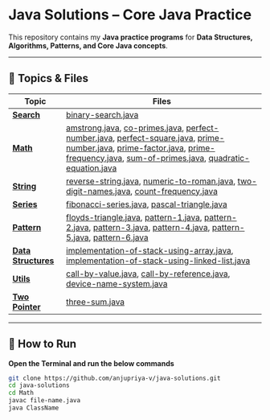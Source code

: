 # Java Solutions – Core Java Practice

This repository contains my **Java practice programs** for **Data Structures, Algorithms, Patterns, and Core Java concepts**. 

---

## 📂 Topics & Files

| Topic        | Files |
|--------------|-------|
| **[Search](Search/)** | [binary-search.java](Search/binary-search.java) |
| **[Math](Math/)** | [amstrong.java](Math/amstrong.java), [co-primes.java](Math/co-primes.java), [perfect-number.java](Math/perfect-number.java), [perfect-square.java](Math/perfect-square.java), [prime-number.java](Math/prime-number.java), [prime-factor.java](Math/prime-factor.java), [prime-frequency.java](Math/prime-frequency.java), [sum-of-primes.java](Math/sum-of-primes.java), [quadratic-equation.java](Math/quadratic-equation.java) |
| **[String](String/)** | [reverse-string.java](String/reverse-string.java), [numeric-to-roman.java](String/numeric-to-roman.java), [two-digit-names.java](String/two-digit-names.java), [count-frequency.java](String/count-frequency.java) |
| **[Series](Series/)** | [fibonacci-series.java](Series/fibonacci-series.java), [pascal-triangle.java](Series/pascal-triangle.java) |
| **[Pattern](Pattern/)** | [floyds-triangle.java](Pattern/floyds-triangle.java), [pattern-1.java](Pattern/pattern-1.java), [pattern-2.java](Pattern/pattern-2.java), [pattern-3.java](Pattern/pattern-3.java), [pattern-4.java](Pattern/pattern-4.java), [pattern-5.java](Pattern/pattern-5.java), [pattern-6.java](Pattern/pattern-6.java) |
| **[Data Structures](Data%20Structures/)** | [implementation-of-stack-using-array.java](Data%20Structures/implementation-of-stack-using-array.java), [implementation-of-stack-using-linked-list.java](Data%20Structures/implementation-of-stack-using-linked-list.java) |
| **[Utils](Utils/)** | [call-by-value.java](Utils/call-by-value.java), [call-by-reference.java](Utils/call-by-reference.java), [device-name-system.java](Utils/device-name-system.java) |
| **[Two Pointer](Two%20Pointer/)** | [three-sum.java](Two%20Pointer/three-sum.java) |

---

## 🚀 How to Run

 **Open the Terminal and run the below commands**
   ```bash
   git clone https://github.com/anjupriya-v/java-solutions.git
   cd java-solutions
   cd Math
   javac file-name.java
   java ClassName
   ```

